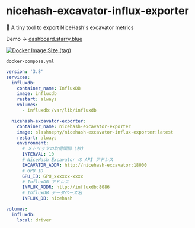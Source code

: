 # nicehash-excavator-influx-exporter
🔌 A tiny tool to export NiceHash's excavator metrics

Demo -> [dashboard.starry.blue](https://dashboard.starry.blue/d/Hcy3ScsGz/cryptocurrency?orgId=1&refresh=10s)

[![Docker Image Size (tag)](https://img.shields.io/docker/image-size/slashnephy/nicehash-excavator-influx-exporter/latest)](https://hub.docker.com/r/slashnephy/nicehash-excavator-influx-exporter)

`docker-compose.yml`

```yaml
version: '3.8'
services:
  influxdb:
    container_name: InfluxDB
    image: influxdb
    restart: always
    volumes:
      - influxdb:/var/lib/influxdb

  nicehash-excavator-exporter:
    container_name: nicehash-excavator-exporter
    image: slashnephy/nicehash-excavator-influx-exporter:latest
    restart: always
    environment:
      # メトリックの取得間隔 (秒)
      INTERVAL: 10
      # NiceHash Excavator の API アドレス
      EXCAVATOR_ADDR: http://nicehash-excavator:18000
      # GPU ID
      GPU_ID: GPU_xxxxxx-xxxx
      # InfluxDB アドレス
      INFLUX_ADDR: http://influxdb:8086
      # InfluxDB データベース名
      INFLUX_DB: nicehash

volumes:
  influxdb:
    local: driver
```
